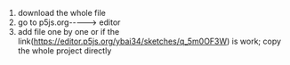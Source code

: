 1. download the whole file
2. go to p5js.org-----> editor
3. add file one by one
   or if the link(https://editor.p5js.org/ybai34/sketches/q_5m0OF3W) is work; copy the whole project directly
